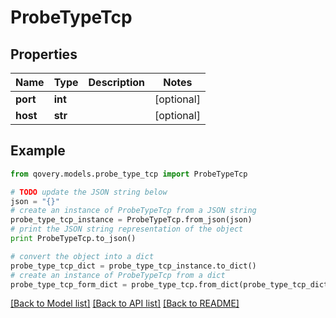 # ProbeTypeTcp


## Properties

Name | Type | Description | Notes
------------ | ------------- | ------------- | -------------
**port** | **int** |  | [optional] 
**host** | **str** |  | [optional] 

## Example

```python
from qovery.models.probe_type_tcp import ProbeTypeTcp

# TODO update the JSON string below
json = "{}"
# create an instance of ProbeTypeTcp from a JSON string
probe_type_tcp_instance = ProbeTypeTcp.from_json(json)
# print the JSON string representation of the object
print ProbeTypeTcp.to_json()

# convert the object into a dict
probe_type_tcp_dict = probe_type_tcp_instance.to_dict()
# create an instance of ProbeTypeTcp from a dict
probe_type_tcp_form_dict = probe_type_tcp.from_dict(probe_type_tcp_dict)
```
[[Back to Model list]](../README.md#documentation-for-models) [[Back to API list]](../README.md#documentation-for-api-endpoints) [[Back to README]](../README.md)


